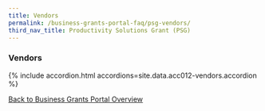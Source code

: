 ```yaml
---
title: Vendors
permalink: /business-grants-portal-faq/psg-vendors/
third_nav_title: Productivity Solutions Grant (PSG)
---
```


### Vendors

{% include accordion.html accordions=site.data.acc012-vendors.accordion %}

[Back to Business Grants Portal Overview](/business-grants-portal/)